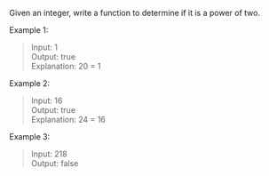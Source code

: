 Given an integer, write a function to determine if it is a power of two.

Example 1:

>Input: 1  
>Output: true  
>Explanation: 20 = 1

Example 2:

>Input: 16  
>Output: true  
>Explanation: 24 = 16

Example 3:

>Input: 218  
>Output: false